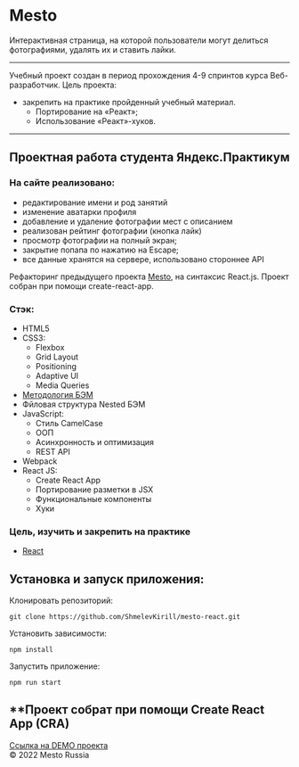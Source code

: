 # Mesto 
Интерактивная страница, на которой пользователи могут делиться фотографиями, удалять их и ставить лайки.

---
Учебный проект создан в период прохождения 4-9 спринтов курса Веб-разработчик.
Цель проекта:
+ закрепить на практике пройденный учебный материал.
  - Портирование на «Реакт»;
  - Использование «Реакт»-хуков.

---
## Проектная работа студента Яндекс.Практикум

### На сайте реализовано:
  - редактирование имени и род занятий
  - изменение аватарки профиля
  - добавление и удаление фотографии мест с описанием
  - реализован рейтинг фотографии (кнопка лайк)
  - просмотр фотографии на полный экран;
  - закрытие попапа по нажатию на Escape;
  - все данные хранятся на сервере, использовано стороннее API

Рефакторинг предыдущего проекта [Mesto](https://github.com/cactys/mesto), на синтаксис React.js.
Проект собран при помощи create-react-app.

### Стэк:
+ HTML5
+ CSS3:
  - Flexbox
  - Grid Layout
  - Positioning
  - Adaptive UI
  - Media Queries
+ [Методология БЭМ](https://ru.bem.info/methodology/)
+ Фйловая структура Nested БЭМ
+ JavaScript:
  - Стиль CamelCase
  - ООП
  - Асинхронность и оптимизация
  - REST API
+ Webpack
+ React JS:
  - Create React App
  - Портирование разметки в JSX
  - Функциональные компоненты
  - Хуки

### Цель, изучить и закрепить на практике
+ [React](https://ru.reactjs.org/docs/getting-started.html)  


## Установка и запуск приложения:

Клонировать репозиторий:

    git clone https://github.com/ShmelevKirill/mesto-react.git

Установить зависимости:

    npm install

Запустить приложение:

    npm run start


**Проект собрат при помощи Create React App (CRA)
---
[Ссылка на DEMO проекта](https://cactys.github.io/mesto-react/)  
&copy; 2022 Mesto Russia
